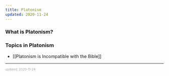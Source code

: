 ```yaml
---
title: Platonism
updated: 2020-11-24
---
```


### What is Platonism?

### Topics in Platonism

- [[Platonism is Incompatible with the Bible]]

---

<sup><sub><font color="#a6a6a6">updated: 2020-11-24</font></sub></sup>

[//begin]: # "Autogenerated link references for markdown compatibility"
[platonism-is-incompatible-with-the-bible]: platonism-is-incompatible-with-the-bible "Platonism Is Incompatible with the Bible"
[//end]: # "Autogenerated link references"
